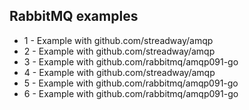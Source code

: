 ## RabbitMQ examples

- 1 - Example with github.com/streadway/amqp
- 2 - Example with github.com/streadway/amqp
- 3 - Example with github.com/rabbitmq/amqp091-go
- 4 - Example with github.com/streadway/amqp
- 5 - Example with github.com/rabbitmq/amqp091-go
- 6 - Example with github.com/rabbitmq/amqp091-go
